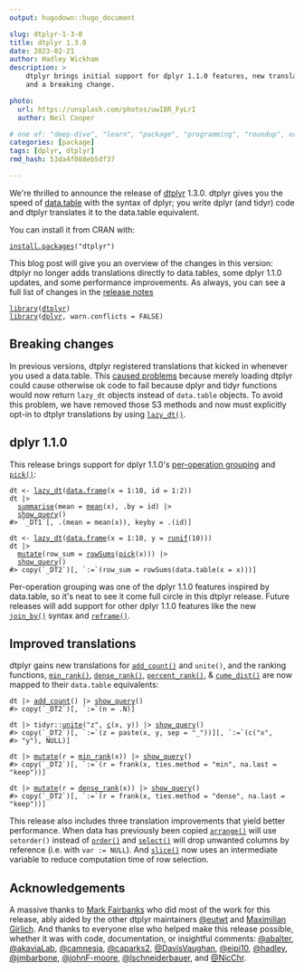 ```yaml
---
output: hugodown::hugo_document

slug: dtplyr-1-3-0
title: dtplyr 1.3.0
date: 2023-02-21
author: Hadley Wickham
description: >
    dtplyr brings initial support for dplyr 1.1.0 features, new translations, 
    and a breaking change.

photo:
  url: https://unsplash.com/photos/uwI8R_FyLrI
  author: Neil Cooper

# one of: "deep-dive", "learn", "package", "programming", "roundup", or "other"
categories: [package] 
tags: [dplyr, dtplyr]
rmd_hash: 53da4f088eb5df37

---
```


<!--
TODO:
* [x] Look over / edit the post's title in the yaml
* [x] Edit (or delete) the description; note this appears in the Twitter card
* [x] Pick category and tags (see existing with [`hugodown::tidy_show_meta()`](https://rdrr.io/pkg/hugodown/man/use_tidy_post.html))
* [x] Find photo & update yaml metadata
* [x] Create `thumbnail-sq.jpg`; height and width should be equal
* [x] Create `thumbnail-wd.jpg`; width should be >5x height
* [x] [`hugodown::use_tidy_thumbnails()`](https://rdrr.io/pkg/hugodown/man/use_tidy_post.html)
* [x] Add intro sentence, e.g. the standard tagline for the package
* [x] [`usethis::use_tidy_thanks()`](https://usethis.r-lib.org/reference/use_tidy_thanks.html)
-->

We're thrilled to announce the release of [dtplyr](https://dtplyr.tidyverse.org) 1.3.0. dtplyr gives you the speed of [data.table](http://r-datatable.com/) with the syntax of dplyr; you write dplyr (and tidyr) code and dtplyr translates it to the data.table equivalent.

You can install it from CRAN with:

<div class="highlight">

<pre class='chroma'><code class='language-r' data-lang='r'><span><span class='nf'><a href='https://rdrr.io/r/utils/install.packages.html'>install.packages</a></span><span class='o'>(</span><span class='s'>"dtplyr"</span><span class='o'>)</span></span></code></pre>

</div>

This blog post will give you an overview of the changes in this version: dtplyr no longer adds translations directly to data.tables, some dplyr 1.1.0 updates, and some performance improvements. As always, you can see a full list of changes in the [release notes](https://github.com/tidyverse/dtplyr/releases/tag/v1.3.0)

<div class="highlight">

<pre class='chroma'><code class='language-r' data-lang='r'><span><span class='kr'><a href='https://rdrr.io/r/base/library.html'>library</a></span><span class='o'>(</span><span class='nv'><a href='https://dtplyr.tidyverse.org'>dtplyr</a></span><span class='o'>)</span></span>
<span><span class='kr'><a href='https://rdrr.io/r/base/library.html'>library</a></span><span class='o'>(</span><span class='nv'><a href='https://dplyr.tidyverse.org'>dplyr</a></span>, warn.conflicts <span class='o'>=</span> <span class='kc'>FALSE</span><span class='o'>)</span></span></code></pre>

</div>

## Breaking changes

In previous versions, dtplyr registered translations that kicked in whenever you used a data.table. This [caused problems](https://github.com/tidyverse/dtplyr/issues/312) because merely loading dtplyr could cause otherwise ok code to fail because dplyr and tidyr functions would now return `lazy_dt` objects instead of `data.table` objects. To avoid this problem, we have removed those S3 methods and now must explicitly opt-in to dtplyr translations by using [`lazy_dt()`](https://dtplyr.tidyverse.org/reference/lazy_dt.html).

## dplyr 1.1.0

This release brings support for dplyr 1.1.0's [per-operation grouping](https://www.tidyverse.org/blog/2023/02/dplyr-1-1-0-per-operation-grouping/) and [`pick()`](https://dplyr.tidyverse.org/reference/pick.html):

<div class="highlight">

<pre class='chroma'><code class='language-r' data-lang='r'><span><span class='nv'>dt</span> <span class='o'>&lt;-</span> <span class='nf'><a href='https://dtplyr.tidyverse.org/reference/lazy_dt.html'>lazy_dt</a></span><span class='o'>(</span><span class='nf'><a href='https://rdrr.io/r/base/data.frame.html'>data.frame</a></span><span class='o'>(</span>x <span class='o'>=</span> <span class='m'>1</span><span class='o'>:</span><span class='m'>10</span>, id <span class='o'>=</span> <span class='m'>1</span><span class='o'>:</span><span class='m'>2</span><span class='o'>)</span><span class='o'>)</span></span>
<span><span class='nv'>dt</span> <span class='o'>|&gt;</span> </span>
<span>  <span class='nf'><a href='https://dplyr.tidyverse.org/reference/summarise.html'>summarise</a></span><span class='o'>(</span>mean <span class='o'>=</span> <span class='nf'><a href='https://rdrr.io/r/base/mean.html'>mean</a></span><span class='o'>(</span><span class='nv'>x</span><span class='o'>)</span>, .by <span class='o'>=</span> <span class='nv'>id</span><span class='o'>)</span> <span class='o'>|&gt;</span> </span>
<span>  <span class='nf'><a href='https://dplyr.tidyverse.org/reference/explain.html'>show_query</a></span><span class='o'>(</span><span class='o'>)</span></span>
<span><span class='c'>#&gt; `_DT1`[, .(mean = mean(x)), keyby = .(id)]</span></span>
<span></span><span></span>
<span><span class='nv'>dt</span> <span class='o'>&lt;-</span> <span class='nf'><a href='https://dtplyr.tidyverse.org/reference/lazy_dt.html'>lazy_dt</a></span><span class='o'>(</span><span class='nf'><a href='https://rdrr.io/r/base/data.frame.html'>data.frame</a></span><span class='o'>(</span>x <span class='o'>=</span> <span class='m'>1</span><span class='o'>:</span><span class='m'>10</span>, y <span class='o'>=</span> <span class='nf'><a href='https://rdrr.io/r/stats/Uniform.html'>runif</a></span><span class='o'>(</span><span class='m'>10</span><span class='o'>)</span><span class='o'>)</span><span class='o'>)</span></span>
<span><span class='nv'>dt</span> <span class='o'>|&gt;</span> </span>
<span>  <span class='nf'><a href='https://dplyr.tidyverse.org/reference/mutate.html'>mutate</a></span><span class='o'>(</span>row_sum <span class='o'>=</span> <span class='nf'><a href='https://rdrr.io/r/base/colSums.html'>rowSums</a></span><span class='o'>(</span><span class='nf'><a href='https://dplyr.tidyverse.org/reference/pick.html'>pick</a></span><span class='o'>(</span><span class='nv'>x</span><span class='o'>)</span><span class='o'>)</span><span class='o'>)</span> <span class='o'>|&gt;</span> </span>
<span>  <span class='nf'><a href='https://dplyr.tidyverse.org/reference/explain.html'>show_query</a></span><span class='o'>(</span><span class='o'>)</span></span>
<span><span class='c'>#&gt; copy(`_DT2`)[, `:=`(row_sum = rowSums(data.table(x = x)))]</span></span>
<span></span></code></pre>

</div>

Per-operation grouping was one of the dplyr 1.1.0 features inspired by data.table, so it's neat to see it come full circle in this dtplyr release. Future releases will add support for other dplyr 1.1.0 features like the new [`join_by()`](https://www.tidyverse.org/blog/2023/01/dplyr-1-1-0-joins/#join_by) syntax and [`reframe()`](https://www.tidyverse.org/blog/2023/02/dplyr-1-1-0-pick-reframe-arrange/#reframe).

## Improved translations

dtplyr gains new translations for [`add_count()`](https://dplyr.tidyverse.org/reference/count.html) and `unite()`, and the ranking functions, [`min_rank()`](https://dplyr.tidyverse.org/reference/row_number.html), [`dense_rank()`](https://dplyr.tidyverse.org/reference/row_number.html), [`percent_rank()`](https://dplyr.tidyverse.org/reference/percent_rank.html), & [`cume_dist()`](https://dplyr.tidyverse.org/reference/percent_rank.html) are now mapped to their `data.table` equivalents:

<div class="highlight">

<pre class='chroma'><code class='language-r' data-lang='r'><span><span class='nv'>dt</span> <span class='o'>|&gt;</span> <span class='nf'><a href='https://dplyr.tidyverse.org/reference/count.html'>add_count</a></span><span class='o'>(</span><span class='o'>)</span> <span class='o'>|&gt;</span> <span class='nf'><a href='https://dplyr.tidyverse.org/reference/explain.html'>show_query</a></span><span class='o'>(</span><span class='o'>)</span></span>
<span><span class='c'>#&gt; copy(`_DT2`)[, `:=`(n = .N)]</span></span>
<span></span><span></span>
<span><span class='nv'>dt</span> <span class='o'>|&gt;</span> <span class='nf'>tidyr</span><span class='nf'>::</span><span class='nf'><a href='https://tidyr.tidyverse.org/reference/unite.html'>unite</a></span><span class='o'>(</span><span class='s'>"z"</span>, <span class='nf'><a href='https://rdrr.io/r/base/c.html'>c</a></span><span class='o'>(</span><span class='nv'>x</span>, <span class='nv'>y</span><span class='o'>)</span><span class='o'>)</span> <span class='o'>|&gt;</span> <span class='nf'><a href='https://dplyr.tidyverse.org/reference/explain.html'>show_query</a></span><span class='o'>(</span><span class='o'>)</span></span>
<span><span class='c'>#&gt; copy(`_DT2`)[, `:=`(z = paste(x, y, sep = "_"))][, `:=`(c("x", </span></span>
<span><span class='c'>#&gt; "y"), NULL)]</span></span>
<span></span><span></span>
<span><span class='nv'>dt</span> <span class='o'>|&gt;</span> <span class='nf'><a href='https://dplyr.tidyverse.org/reference/mutate.html'>mutate</a></span><span class='o'>(</span>r <span class='o'>=</span> <span class='nf'><a href='https://dplyr.tidyverse.org/reference/row_number.html'>min_rank</a></span><span class='o'>(</span><span class='nv'>x</span><span class='o'>)</span><span class='o'>)</span> <span class='o'>|&gt;</span> <span class='nf'><a href='https://dplyr.tidyverse.org/reference/explain.html'>show_query</a></span><span class='o'>(</span><span class='o'>)</span></span>
<span><span class='c'>#&gt; copy(`_DT2`)[, `:=`(r = frank(x, ties.method = "min", na.last = "keep"))]</span></span>
<span></span><span></span>
<span><span class='nv'>dt</span> <span class='o'>|&gt;</span> <span class='nf'><a href='https://dplyr.tidyverse.org/reference/mutate.html'>mutate</a></span><span class='o'>(</span>r <span class='o'>=</span> <span class='nf'><a href='https://dplyr.tidyverse.org/reference/row_number.html'>dense_rank</a></span><span class='o'>(</span><span class='nv'>x</span><span class='o'>)</span><span class='o'>)</span> <span class='o'>|&gt;</span> <span class='nf'><a href='https://dplyr.tidyverse.org/reference/explain.html'>show_query</a></span><span class='o'>(</span><span class='o'>)</span></span>
<span><span class='c'>#&gt; copy(`_DT2`)[, `:=`(r = frank(x, ties.method = "dense", na.last = "keep"))]</span></span>
<span></span></code></pre>

</div>

This release also includes three translation improvements that yield better performance. When data has previously been copied [`arrange()`](https://dplyr.tidyverse.org/reference/arrange.html) will use `setorder()` instead of [`order()`](https://rdrr.io/r/base/order.html) and [`select()`](https://dplyr.tidyverse.org/reference/select.html) will drop unwanted columns by reference (i.e. with `var := NULL`). And [`slice()`](https://dplyr.tidyverse.org/reference/slice.html) now uses an intermediate variable to reduce computation time of row selection.

## Acknowledgements

A massive thanks to [Mark Fairbanks](https://github.com/markfairbanks) who did most of the work for this release, ably aided by the other dtplyr maintainers [@eutwt](https://github.com/eutwt) and [Maximilian Girlich](https://github.com/mgirlich). And thanks to everyone else who helped make this release possible, whether it was with code, documentation, or insightful comments: [@abalter](https://github.com/abalter), [@akaviaLab](https://github.com/akaviaLab), [@camnesia](https://github.com/camnesia), [@caparks2](https://github.com/caparks2), [@DavisVaughan](https://github.com/DavisVaughan), [@eipi10](https://github.com/eipi10), [@hadley](https://github.com/hadley), [@jmbarbone](https://github.com/jmbarbone), [@johnF-moore](https://github.com/johnF-moore), [@lschneiderbauer](https://github.com/lschneiderbauer), and [@NicChr](https://github.com/NicChr).

